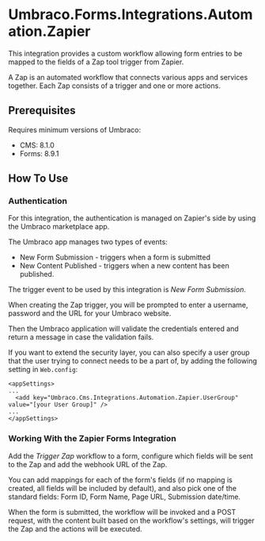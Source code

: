 # Umbraco.Forms.Integrations.Automation.Zapier

This integration provides a custom workflow allowing form entries to be mapped to the fields of a Zap tool trigger from Zapier.

A Zap is an automated workflow that connects various apps and services together. Each Zap consists of a trigger and one or more actions.

## Prerequisites

Requires minimum versions of Umbraco:

- CMS: 8.1.0
- Forms: 8.9.1

## How To Use

### Authentication

For this integration, the authentication is managed on Zapier's side by using the Umbraco marketplace app. 

The Umbraco app manages two types of events:
* New Form Submission - triggers when a form is submitted
* New Content Published - triggers when a new content has been published.

The trigger event to be used by this integration is _New Form Submission_.

When creating the Zap trigger, you will be prompted to enter a username, password and the URL for your Umbraco website.

Then the Umbraco application will validate the credentials entered and return a message in case the validation fails.

If you want to extend the security layer, you can also specify a user group that the user trying to connect needs to be a part of, by adding the following 
setting in `Web.config`:

```
<appSettings>
...
  <add key="Umbraco.Cms.Integrations.Automation.Zapier.UserGroup" value="[your User Group]" />
...
</appSettings>
```

### Working With the Zapier Forms Integration
Add the _Trigger Zap_ workflow to a form, configure which fields will be sent to the Zap and add the webhook URL of the Zap.

You can add mappings for each of the form's fields (if no mapping is created, all fields will be included by default), and also pick one of the
standard fields: Form ID, Form Name, Page URL, Submission date/time.

When the form is submitted, the workflow will be invoked and a POST request, with the content built based on the workflow's settings, will trigger the Zap and the actions will be executed.

